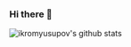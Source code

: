 ### Hi there 👋

![ikromyusupov's github stats](https://github-readme-stats.vercel.app/api?username=JavohirJalilov&show_icons=true&theme=tokyonight)

<!-- Here are some ideas to get you started:

- 🔭 I’m currently working on ...
- 🌱 I’m currently learning ...
- 👯 I’m looking to collaborate on ...
- 🤔 I’m looking for help with ...
- 💬 Ask me about ...
- 📫 How to reach me: ...
- 😄 Pronouns: ...
- ⚡ Fun fact: ...
-->
